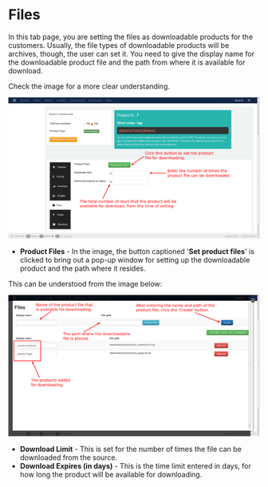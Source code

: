 # Files

In this tab page, you are setting the files as downloadable products for the customers. Usually, the file types of downloadable products will be archives, though, the user can set it. You need to give the display name for the downloadable product file and the path from where it is available for download.

Check the image for a more clear understanding.

![Downloadable Files](./assets/images/product_down_files_1.png)

* **Product Files** - In the image, the button captioned '**Set product files**' is clicked to bring out a pop-up window for setting up the downloadable product and the path where it resides.

This can be understood from the image below:

![Downloadable Files 2](./assets/images/product_down_files_2.png)

* **Download Limit** - This is set for the number of times the file can be downloaded from the source.
* **Download Expires (in days)** - This is the time limit entered in days, for how long the product will be available for downloading.